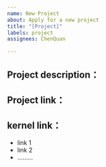 ```yaml
---
name: New Project
about: Apply for a new project
title: "[Project]"
labels: project
assignees: ChenQuan

---
```


## Project description：


## Project link：

## kernel link：
- link 1
- link 2
- .........
